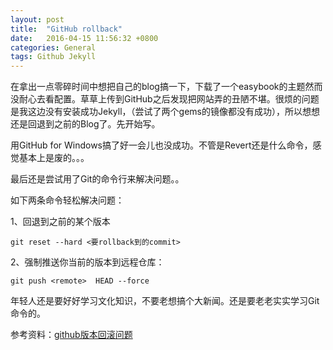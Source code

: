```yaml
---
layout: post
title:  "GitHub rollback"
date:   2016-04-15 11:56:32 +0800
categories: General
tags: Github Jekyll
---
```

在拿出一点零碎时间中想把自己的blog搞一下，下载了一个easybook的主题然而没耐心去看配置。草草上传到GitHub之后发现把网站弄的丑陋不堪。很烦的问题是我这边没有安装成功Jekyll，（尝试了两个gems的镜像都没有成功），所以想想还是回退到之前的Blog了。先开始写。

用GitHub for Windows搞了好一会儿也没成功。不管是Revert还是什么命令，感觉基本上是废的。。。

最后还是尝试用了Git的命令行来解决问题。。



如下两条命令轻松解决问题：

1、回退到之前的某个版本

`git reset --hard <要rollback到的commit>`

2、强制推送你当前的版本到远程仓库：

`git push <remote>  HEAD --force`


年轻人还是要好好学习文化知识，不要老想搞个大新闻。还是要老老实实学习Git命令的。



参考资料：[github版本回滚问题][ref-20160415-01]



[ref-20160415-01]: http://www.oschina.net/question/590228_102985
